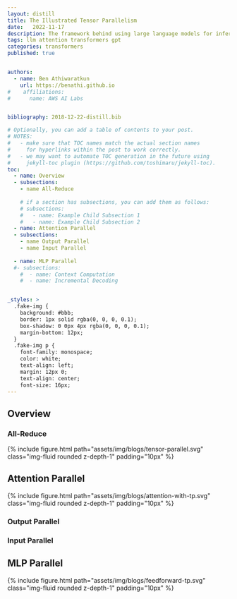 ```yaml
---
layout: distill
title: The Illustrated Tensor Parallelism
date:   2022-11-17
description: The framework behind using large language models for inference and tensor parallel training, explained with math, code, and illustrations.
tags: llm attention transformers gpt
categories: transformers
published: true


authors:
  - name: Ben Athiwaratkun 
    url: https://benathi.github.io
#    affiliations:
#      name: AWS AI Labs


bibliography: 2018-12-22-distill.bib

# Optionally, you can add a table of contents to your post.
# NOTES:
#   - make sure that TOC names match the actual section names
#     for hyperlinks within the post to work correctly.
#   - we may want to automate TOC generation in the future using
#     jekyll-toc plugin (https://github.com/toshimaru/jekyll-toc).
toc:
  - name: Overview
  - subsections:
    - name All-Reduce
      
    # if a section has subsections, you can add them as follows:
    # subsections:
    #   - name: Example Child Subsection 1
    #   - name: Example Child Subsection 2
  - name: Attention Parallel
  - subsections:
    - name Output Parallel
    - name Input Parallel
    
  - name: MLP Parallel
  #- subsections:
    #  - name: Context Computation
    #  - name: Incremental Decoding


_styles: >
  .fake-img {
    background: #bbb;
    border: 1px solid rgba(0, 0, 0, 0.1);
    box-shadow: 0 0px 4px rgba(0, 0, 0, 0.1);
    margin-bottom: 12px;
  }
  .fake-img p {
    font-family: monospace;
    color: white;
    text-align: left;
    margin: 12px 0;
    text-align: center;
    font-size: 16px;
---
```



## Overview

### All-Reduce



<div class="col-sm mt-3 mt-md-0">
{% include figure.html
  path="assets/img/blogs/tensor-parallel.svg"
  class="img-fluid rounded z-depth-1"
  padding="10px"
%}
</div>

## Attention Parallel

<div class="col-sm mt-3 mt-md-0">
{% include figure.html
  path="assets/img/blogs/attention-with-tp.svg"
  class="img-fluid rounded z-depth-1"
  padding="10px"
%}
</div>

### Output Parallel

### Input Parallel



## MLP Parallel
<div class="col-sm mt-3 mt-md-0">
{% include figure.html
  path="assets/img/blogs/feedforward-tp.svg"
  class="img-fluid rounded z-depth-1"
  padding="10px"
%}
</div>

